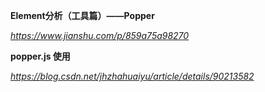 **Element分析（工具篇）——Popper**

*https://www.jianshu.com/p/859a75a98270*



**popper.js 使用**

*https://blog.csdn.net/jhzhahuaiyu/article/details/90213582*

